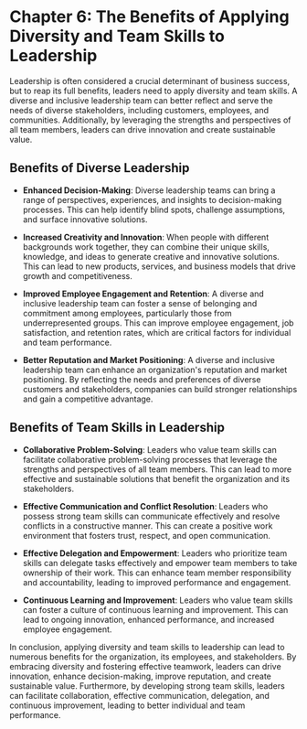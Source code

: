 Chapter 6: The Benefits of Applying Diversity and Team Skills to Leadership
===========================================================================

Leadership is often considered a crucial determinant of business success, but to reap its full benefits, leaders need to apply diversity and team skills. A diverse and inclusive leadership team can better reflect and serve the needs of diverse stakeholders, including customers, employees, and communities. Additionally, by leveraging the strengths and perspectives of all team members, leaders can drive innovation and create sustainable value.

Benefits of Diverse Leadership
------------------------------

* **Enhanced Decision-Making**: Diverse leadership teams can bring a range of perspectives, experiences, and insights to decision-making processes. This can help identify blind spots, challenge assumptions, and surface innovative solutions.

* **Increased Creativity and Innovation**: When people with different backgrounds work together, they can combine their unique skills, knowledge, and ideas to generate creative and innovative solutions. This can lead to new products, services, and business models that drive growth and competitiveness.

* **Improved Employee Engagement and Retention**: A diverse and inclusive leadership team can foster a sense of belonging and commitment among employees, particularly those from underrepresented groups. This can improve employee engagement, job satisfaction, and retention rates, which are critical factors for individual and team performance.

* **Better Reputation and Market Positioning**: A diverse and inclusive leadership team can enhance an organization's reputation and market positioning. By reflecting the needs and preferences of diverse customers and stakeholders, companies can build stronger relationships and gain a competitive advantage.

Benefits of Team Skills in Leadership
-------------------------------------

* **Collaborative Problem-Solving**: Leaders who value team skills can facilitate collaborative problem-solving processes that leverage the strengths and perspectives of all team members. This can lead to more effective and sustainable solutions that benefit the organization and its stakeholders.

* **Effective Communication and Conflict Resolution**: Leaders who possess strong team skills can communicate effectively and resolve conflicts in a constructive manner. This can create a positive work environment that fosters trust, respect, and open communication.

* **Effective Delegation and Empowerment**: Leaders who prioritize team skills can delegate tasks effectively and empower team members to take ownership of their work. This can enhance team member responsibility and accountability, leading to improved performance and engagement.

* **Continuous Learning and Improvement**: Leaders who value team skills can foster a culture of continuous learning and improvement. This can lead to ongoing innovation, enhanced performance, and increased employee engagement.

In conclusion, applying diversity and team skills to leadership can lead to numerous benefits for the organization, its employees, and stakeholders. By embracing diversity and fostering effective teamwork, leaders can drive innovation, enhance decision-making, improve reputation, and create sustainable value. Furthermore, by developing strong team skills, leaders can facilitate collaboration, effective communication, delegation, and continuous improvement, leading to better individual and team performance.
